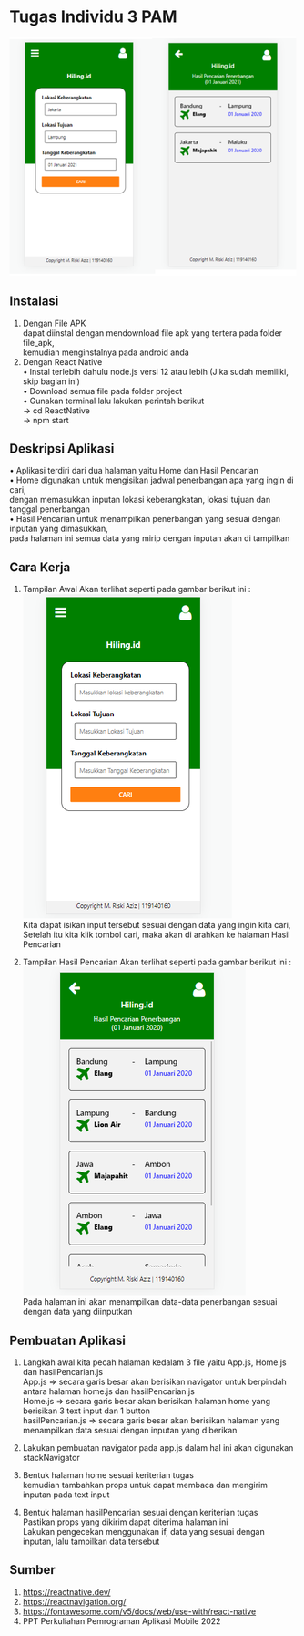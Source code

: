 # Tugas Individu 3 PAM

![](Screenshots/Home-dan-Hasil.png)

## Instalasi

1.  Dengan File APK <br>
    dapat diinstal dengan mendownload file apk yang tertera pada folder file_apk, <br>
    kemudian menginstalnya pada android anda <br>
2.  Dengan React Native <br>
    • Instal terlebih dahulu node.js versi 12 atau lebih (Jika sudah memiliki, skip bagian ini) <br>
    • Download semua file pada folder project <br>
    • Gunakan terminal lalu lakukan perintah berikut <br>
    -> cd ReactNative <br>
    -> npm start <br>

## Deskripsi Aplikasi

• Aplikasi terdiri dari dua halaman yaitu Home dan Hasil Pencarian <br>
• Home digunakan untuk mengisikan jadwal penerbangan apa yang ingin di cari, <br>
dengan memasukkan inputan lokasi keberangkatan, lokasi tujuan dan tanggal penerbangan <br>
• Hasil Pencarian untuk menampilkan penerbangan yang sesuai dengan inputan yang dimasukkan, <br>
pada halaman ini semua data yang mirip dengan inputan akan di tampilkan <br>

## Cara Kerja

1.  Tampilan Awal Akan terlihat seperti pada gambar berikut ini :
    ![](Screenshots/Home.png) <br>
    Kita dapat isikan input tersebut sesuai dengan data yang ingin kita cari, <br>
    Setelah itu kita klik tombol cari, maka akan di arahkan ke halaman Hasil Pencarian <br>

2.  Tampilan Hasil Pencarian Akan terlihat seperti pada gambar berikut ini :
    ![](Screenshots/Hasil.png) <br>
    Pada halaman ini akan menampilkan data-data penerbangan sesuai dengan data yang diinputkan

## Pembuatan Aplikasi

1. Langkah awal kita pecah halaman kedalam 3 file yaitu App.js, Home.js dan hasilPencarian.js <br>
   App.js => secara garis besar akan berisikan navigator untuk berpindah antara halaman home.js dan hasilPencarian.js <br>
   Home.js => secara garis besar akan berisikan halaman home yang berisikan 3 text input dan 1 button <br>
   hasilPencarian.js => secara garis besar akan berisikan halaman yang menampilkan data sesuai dengan inputan yang diberikan <br>

2. Lakukan pembuatan navigator pada app.js dalam hal ini akan digunakan stackNavigator <br>

3. Bentuk halaman home sesuai keriterian tugas <br>
   kemudian tambahkan props untuk dapat membaca dan mengirim inputan pada text input <br>

4. Bentuk halaman hasilPencarian sesuai dengan keriterian tugas <br>
   Pastikan props yang dikirim dapat diterima halaman ini <br>
   Lakukan pengecekan menggunakan if, data yang sesuai dengan inputan, lalu tampilkan data tersebut <br>

## Sumber

1. https://reactnative.dev/
2. https://reactnavigation.org/
3. https://fontawesome.com/v5/docs/web/use-with/react-native
4. PPT Perkuliahan Pemrograman Aplikasi Mobile 2022
